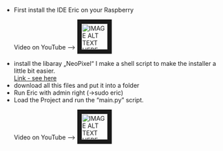 <UL>
<LI>First install the IDE Eric on your Raspberry

  Video on YouTube --> <a href="https://youtu.be/s81_WnM1oJA" target="_blank">
  <img src="https://user-images.githubusercontent.com/36192933/50377674-d0e70800-0621-11e9-9848-b41b02b2e1ac.png" alt="IMAGE ALT TEXT HERE" width="60" border="10" />
  </a>
  </br>
	
<LI>install the libaray „NeoPixel“ I make a shell script to make the installer a little bit easier.
<a href="https://github.com/Pi4IoT/WS2812-LED-Strips" target="_blank">
</br>Link - see here</a>
</br>

<LI>download all this files and put it into a folder
<LI>Run Eric with admin right (->sudo eric)
<LI>Load the Project and run the “main.py” script.

  Video on YouTube --> <a href="https://youtu.be/Ug0ZfgqA9So" target="_blank">
  <img src="https://user-images.githubusercontent.com/36192933/50377674-d0e70800-0621-11e9-9848-b41b02b2e1ac.png" alt="IMAGE ALT TEXT HERE" width="60" border="10" />
  </a>
  </br>
</UL>
